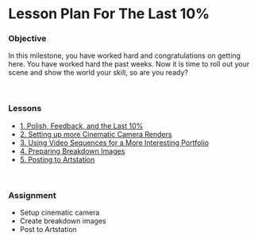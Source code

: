 # Lesson Plan For The Last 10%

<h3>Objective</h3>
<p><span>In this milestone, you have worked hard and congratulations on getting here. You have worked hard the past weeks. Now it is time to roll out your scene and show the world your skill, so are you ready?</span></p>
<p>&nbsp;</p>
<h3>Lessons</h3>
<ul>
<li><a title="1. Polish, Feedback, and the Last 10%" href="https://vertexschool.instructure.com/courses/464/pages/1-polish-feedback-and-the-last-10-percent" data-api-endpoint="https://vertexschool.instructure.com/api/v1/courses/464/pages/1-polish-feedback-and-the-last-10-percent" data-api-returntype="Page">1. Polish, Feedback, and the Last 10%</a></li>
<li><a title="2. Setting up more Cinematic Camera Renders" href="https://vertexschool.instructure.com/courses/464/pages/2-setting-up-more-cinematic-camera-renders" data-api-endpoint="https://vertexschool.instructure.com/api/v1/courses/464/pages/2-setting-up-more-cinematic-camera-renders" data-api-returntype="Page">2. Setting up more Cinematic Camera Renders</a></li>
<li><a title="3. Using Video Sequences for a More Interesting Portfolio" href="https://vertexschool.instructure.com/courses/464/pages/3-using-video-sequences-for-a-more-interesting-portfolio" data-api-endpoint="https://vertexschool.instructure.com/api/v1/courses/464/pages/3-using-video-sequences-for-a-more-interesting-portfolio" data-api-returntype="Page">3. Using Video Sequences for a More Interesting Portfolio</a></li>
<li><a title="4. Preparing Breakdown Images" href="https://vertexschool.instructure.com/courses/464/pages/4-preparing-breakdown-images" data-api-endpoint="https://vertexschool.instructure.com/api/v1/courses/464/pages/4-preparing-breakdown-images" data-api-returntype="Page">4. Preparing Breakdown Images</a></li>
<li><a title="5. Posting to Artstation" href="https://vertexschool.instructure.com/courses/464/pages/5-posting-to-artstation" data-api-endpoint="https://vertexschool.instructure.com/api/v1/courses/464/pages/5-posting-to-artstation" data-api-returntype="Page">5. Posting to Artstation</a></li>
</ul>
<p>&nbsp;</p>
<p><a title="Using the Foliage Tool" href="https://vertexschool.instructure.com/courses/464/pages/using-the-foliage-tool" data-api-endpoint="https://vertexschool.instructure.com/api/v1/courses/464/pages/using-the-foliage-tool" data-api-returntype="Page"></a></p>
<h3><span>Assignment</span></h3>
<ul>
<li>Setup cinematic camera</li>
<li>Create breakdown images</li>
<li>Post to Artstation</li>
</ul>
<p>&nbsp;</p>